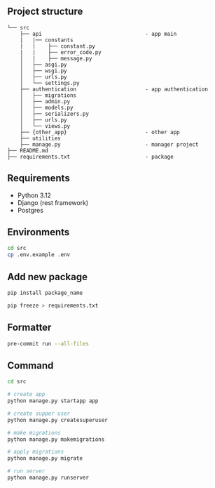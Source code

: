 ## Project structure

```shell
└── src
    ├── api                                 - app main
    |   |── constants
    |   |    ├── constant.py
    |   |    ├── error_code.py
    │   |    ├── message.py
    │   ├── asgi.py
    │   ├── wsgi.py
    │   ├── urls.py
    │   └── settings.py
    ├── authentication                      - app authentication
    │   ├── migrations
    │   ├── admin.py
    │   ├── models.py
    │   ├── serializers.py
    │   ├── urls.py
    │   └── views.py
    ├── {other_app}                         - other app
    ├── utilities
    ├── manage.py                           - manager project
├── README.md
├── requirements.txt                        - package
```

## Requirements

- Python 3.12
- Django (rest framework)
- Postgres

## Environments

```bash
cd src
cp .env.example .env
```

## Add new package

```bash
pip install package_name

pip freeze > requirements.txt
```

## Formatter

```bash
pre-commit run --all-files
```

## Command

```bash
cd src

# create app
python manage.py startapp app

# create supper user
python manage.py createsuperuser

# make migrations
python manage.py makemigrations

# apply migrations
python manage.py migrate

# run server
python manage.py runserver
```
